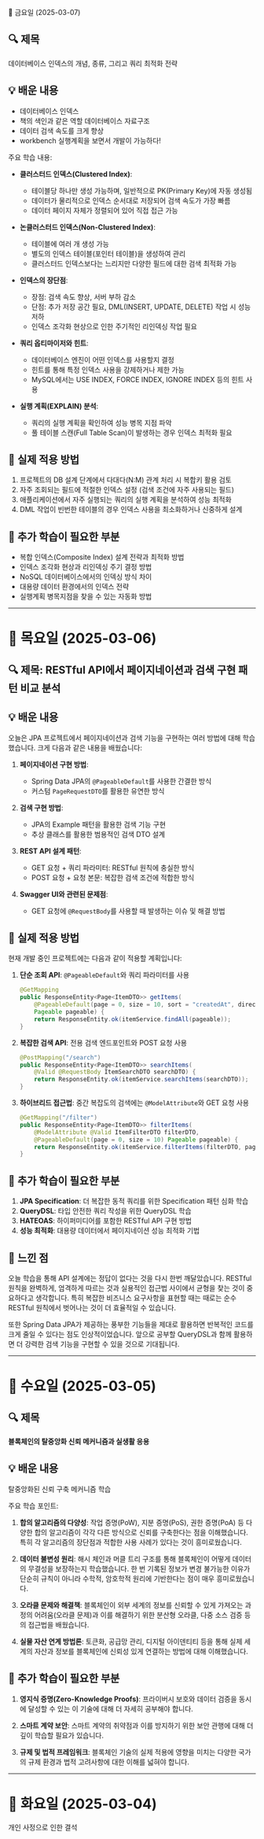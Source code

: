 📆 금요일 (2025-03-07)

## 🔍 제목
데이터베이스 인덱스의 개념, 종류, 그리고 쿼리 최적화 전략

## 💡 배운 내용
  - 데이터베이스 인덱스
  - 책의 색인과 같은 역할 데이터베이스 자료구조
  - 데이터 검색 속도를 크게 향상
  - workbench 실행계획을 보면서 개발이 가능하다!

주요 학습 내용:
- **클러스터드 인덱스(Clustered Index)**:
  - 테이블당 하나만 생성 가능하며, 일반적으로 PK(Primary Key)에 자동 생성됨
  - 데이터가 물리적으로 인덱스 순서대로 저장되어 검색 속도가 가장 빠름
  - 데이터 페이지 자체가 정렬되어 있어 직접 접근 가능

- **논클러스터드 인덱스(Non-Clustered Index)**:
  - 테이블에 여러 개 생성 가능
  - 별도의 인덱스 테이블(포인터 테이블)을 생성하여 관리
  - 클러스터드 인덱스보다는 느리지만 다양한 필드에 대한 검색 최적화 가능

- **인덱스의 장단점**:
  - 장점: 검색 속도 향상, 서버 부하 감소
  - 단점: 추가 저장 공간 필요, DML(INSERT, UPDATE, DELETE) 작업 시 성능 저하
  - 인덱스 조각화 현상으로 인한 주기적인 리인덱싱 작업 필요

- **쿼리 옵티마이저와 힌트**:
  - 데이터베이스 엔진이 어떤 인덱스를 사용할지 결정
  - 힌트를 통해 특정 인덱스 사용을 강제하거나 제한 가능
  - MySQL에서는 USE INDEX, FORCE INDEX, IGNORE INDEX 등의 힌트 사용

- **실행 계획(EXPLAIN) 분석**:
  - 쿼리의 실행 계획을 확인하여 성능 병목 지점 파악
  - 풀 테이블 스캔(Full Table Scan)이 발생하는 경우 인덱스 최적화 필요

## 🔧 실제 적용 방법
1. 프로젝트의 DB 설계 단계에서 다대다(N:M) 관계 처리 시 복합키 활용 검토
2. 자주 조회되는 필드에 적절한 인덱스 설정 (검색 조건에 자주 사용되는 필드)
3. 애플리케이션에서 자주 실행되는 쿼리의 실행 계획을 분석하여 성능 최적화
4. DML 작업이 빈번한 테이블의 경우 인덱스 사용을 최소화하거나 신중하게 설계

## 🔎 추가 학습이 필요한 부분
- 복합 인덱스(Composite Index) 설계 전략과 최적화 방법
- 인덱스 조각화 현상과 리인덱싱 주기 결정 방법
- NoSQL 데이터베이스에서의 인덱싱 방식 차이
- 대용량 데이터 환경에서의 인덱스 전략
- 실행계획 병목지점을 찾을 수 있는 자동화 방법

---

# 📆 목요일 (2025-03-06)

## 🔍 제목: RESTful API에서 페이지네이션과 검색 구현 패턴 비교 분석

## 💡 배운 내용
오늘은 JPA 프로젝트에서 페이지네이션과 검색 기능을 구현하는 여러 방법에 대해 학습했습니다. 크게 다음과 같은 내용을 배웠습니다:

1. **페이지네이션 구현 방법**:
   - Spring Data JPA의 `@PageableDefault`를 사용한 간결한 방식
   - 커스텀 `PageRequestDTO`를 활용한 유연한 방식

2. **검색 구현 방법**:
   - JPA의 Example 패턴을 활용한 검색 기능 구현
   - 추상 클래스를 활용한 범용적인 검색 DTO 설계

3. **REST API 설계 패턴**:
   - GET 요청 + 쿼리 파라미터: RESTful 원칙에 충실한 방식
   - POST 요청 + 요청 본문: 복잡한 검색 조건에 적합한 방식
   
4. **Swagger UI와 관련된 문제점**:
   - GET 요청에 `@RequestBody`를 사용할 때 발생하는 이슈 및 해결 방법


## 🔧 실제 적용 방법
현재 개발 중인 프로젝트에는 다음과 같이 적용할 계획입니다:

1. **단순 조회 API**: `@PageableDefault`와 쿼리 파라미터를 사용
   ```java
   @GetMapping
   public ResponseEntity<Page<ItemDTO>> getItems(
       @PageableDefault(page = 0, size = 10, sort = "createdAt", direction = Sort.Direction.DESC) 
       Pageable pageable) {
       return ResponseEntity.ok(itemService.findAll(pageable));
   }
   ```

2. **복잡한 검색 API**: 전용 검색 엔드포인트와 POST 요청 사용
   ```java
   @PostMapping("/search")
   public ResponseEntity<Page<ItemDTO>> searchItems(
       @Valid @RequestBody ItemSearchDTO searchDTO) {
       return ResponseEntity.ok(itemService.searchItems(searchDTO));
   }
   ```

3. **하이브리드 접근법**: 중간 복잡도의 검색에는 `@ModelAttribute`와 GET 요청 사용
   ```java
   @GetMapping("/filter")
   public ResponseEntity<Page<ItemDTO>> filterItems(
       @ModelAttribute @Valid ItemFilterDTO filterDTO,
       @PageableDefault(page = 0, size = 10) Pageable pageable) {
       return ResponseEntity.ok(itemService.filterItems(filterDTO, pageable));
   }
   ```

## 🔎 추가 학습이 필요한 부분
1. **JPA Specification**: 더 복잡한 동적 쿼리를 위한 Specification 패턴 심화 학습
2. **QueryDSL**: 타입 안전한 쿼리 작성을 위한 QueryDSL 학습
3. **HATEOAS**: 하이퍼미디어를 포함한 RESTful API 구현 방법
4. **성능 최적화**: 대용량 데이터에서 페이지네이션 성능 최적화 기법

## 💭 느낀 점
오늘 학습을 통해 API 설계에는 정답이 없다는 것을 다시 한번 깨달았습니다. RESTful 원칙을 완벽하게, 엄격하게 따르는 것과 실용적인 접근법 사이에서 균형을 찾는 것이 중요하다고 생각합니다. 특히 복잡한 비즈니스 요구사항을 표현할 때는 때로는 순수 RESTful 원칙에서 벗어나는 것이 더 효율적일 수 있습니다.

또한 Spring Data JPA가 제공하는 풍부한 기능들을 제대로 활용하면 반복적인 코드를 크게 줄일 수 있다는 점도 인상적이었습니다. 앞으로 공부할 QueryDSL과 함께 활용하면 더 강력한 검색 기능을 구현할 수 있을 것으로 기대됩니다.

---

# 📆 수요일 (2025-03-05)

## 🔍 제목
**블록체인의 탈중앙화 신뢰 메커니즘과 실생활 응용**

## 💡 배운 내용
탈중앙화된 신뢰 구축 메커니즘 학습

주요 학습 포인트:
1. **합의 알고리즘의 다양성**: 작업 증명(PoW), 지분 증명(PoS), 권한 증명(PoA) 등 다양한 합의 알고리즘이 각각 다른 방식으로 신뢰를 구축한다는 점을 이해했습니다. 특히 각 알고리즘의 장단점과 적합한 사용 사례가 있다는 것이 흥미로웠습니다.

2. **데이터 불변성 원리**: 해시 체인과 머클 트리 구조를 통해 블록체인이 어떻게 데이터의 무결성을 보장하는지 학습했습니다. 한 번 기록된 정보가 변경 불가능한 이유가 단순히 규칙이 아니라 수학적, 암호학적 원리에 기반한다는 점이 매우 흥미로웠습니다.

3. **오라클 문제와 해결책**: 블록체인이 외부 세계의 정보를 신뢰할 수 있게 가져오는 과정의 어려움(오라클 문제)과 이를 해결하기 위한 분산형 오라클, 다중 소스 검증 등의 접근법을 배웠습니다.

4. **실물 자산 연계 방법론**: 토큰화, 공급망 관리, 디지털 아이덴티티 등을 통해 실제 세계의 자산과 정보를 블록체인에 신뢰성 있게 연결하는 방법에 대해 이해했습니다.

## 🔎 추가 학습이 필요한 부분
1. **영지식 증명(Zero-Knowledge Proofs)**: 프라이버시 보호와 데이터 검증을 동시에 달성할 수 있는 이 기술에 대해 더 자세히 공부해야 합니다.

2. **스마트 계약 보안**: 스마트 계약의 취약점과 이를 방지하기 위한 보안 관행에 대해 더 깊이 학습할 필요가 있습니다.

3. **규제 및 법적 프레임워크**: 블록체인 기술의 실제 적용에 영향을 미치는 다양한 국가의 규제 환경과 법적 고려사항에 대한 이해를 넓혀야 합니다.

---

# 📆 화요일 (2025-03-04)
개인 사정으로 인한 결석
